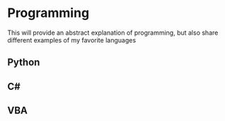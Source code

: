 # Programming
This will provide an abstract explanation of programming, but also share different examples of my favorite languages

## Python

## C#

## VBA
